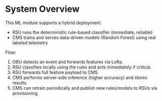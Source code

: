 # System Overview

This ML module supports a hybrid deployment:
- RSU runs the deterministic rule-based classifier (immediate, reliable)
- CMS trains and serves data-driven models (Random Forest) using real labeled telemetry

Flow:
1. OBU detects an event and forwards features via LoRa.
2. RSU classifies locally using the rules and acts immediately if critical.
3. RSU forwards full feature payload to CMS.
4. CMS performs server-side inference (higher accuracy) and stores results.
5. CMS can retrain periodically and publish new rules/models to RSUs via provisioning.
